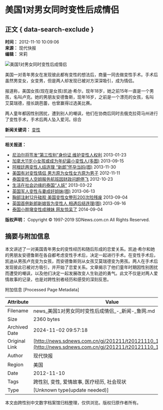 # 美国1对男女同时变性后成情侣

## 正文 { data-search-exclude }


**时间：** 2012-11-10 10:09:06  
**来源：** 现代快报  
**编辑：** 宋莉  

![美国1对男女同时变性后成情侣](http://pic.sdnews.com.cn/2012/NewsImg/2012/11/10/1042_U7107P1T1D25547902F21DT20121110051920.jpg)

美国一对青年男女在发现彼此都有变性的想法后，商量一同去做变性手术。手术后虽然男变女，女变男，但是两人却发现已被对方深深吸引，成为情侣。

报道称，美国女孩(现在是女孩)凯迪·希尔，现年18岁，她之前15年一直是一个男孩，名叫卢克。她的男朋友安德鲁斯，现年16岁，之前是一个漂亮的女孩，名叫艾莫瑞德，擅长跳芭蕾，也曾赢得过选美比赛。

两人童年都因性别困扰，遭到别人的嘲讽，他们在协商后同时去俄克拉荷马州进行了变性手术，手术后两人坠入爱河。综合

**新闻关键词：** [变性](https://www.sdnews.com.cn/tag/%E5%8F%98%E6%80%A7)

---

**相关报道：**
- [尼泊尔将签发“第三性别”身份证 维护变性人权利](https://news.sdnews.com.cn/gj/201301/t20130123_1075562.html) 2013-01-23
- [加拿大11岁小女孩或成为年纪最小变性人(多图)](https://news.sdnews.com.cn/gj/201309/t20130915_1356230.html) 2013-09-15
- [阿根廷两变性人结连理 “新郎”怀孕当妈(图)](https://news.sdnews.com.cn/gj/201311/t20131130_1441578.html) 2013-11-30
- [美国有对变性情侣 男方原为女性女方原为男子](https://news.sdnews.com.cn/gj/201211/t20121111_1001219.html) 2012-11-11
- [泰国变性人空姐服务航班因财政问题停飞](https://news.sdnews.com.cn/gj/201210/t20121023_1000922.html) 2012-10-23
- [生活在社会边缘的泰国“人妖”](https://news.sdnews.com.cn/gj/201303/t20130322_1154848.html) 2013-03-22
- [英国军人变性与妻成好姐妹(图)](https://news.sdnews.com.cn/gj/201306/t20130613_1244136.html) 2013-06-13
- [胸部注射12升硅胶 美国变性女整形200次险残废](https://news.sdnews.com.cn/gj/201309/t20130904_1343854.html) 2013-09-04
- [英国首例新郎新娘皆为变性人 相遇后结连理(图)](https://news.sdnews.com.cn/gj/201309/t20130916_1357664.html) 2013-09-16
- [泰国小胖墩变性成辣妹 网友惊呆了](https://news.sdnews.com.cn/gj/201409/t20140904_1720107.html) 2014-09-04

**版权声明：** Copyright © 1997-2019 SDNews.com.cn All Rights Reserved.

## 摘要与附加信息

<!-- tcd_abstract -->
本文讲述了一对美国青年男女的变性经历和随后形成的恋爱关系。凯迪·希尔和她的男朋友安德鲁斯在各自都考虑变性手术后，决定一起进行手术。在变性手术后，凯迪从男孩卢克变为女孩，而安德鲁斯则从女孩艾莫瑞德变为男孩。两人在手术后发现彼此已被对方吸引，并开始了恋爱关系。文章揭示了他们童年时期因性别困扰而遭受的嘲讽，以及他们决定一起发展改变人生轨迹的勇气。此文不仅是对两人爱情故事的记录，也是对跨性别者经历和感受的深刻反思。
<!-- tcd_abstract_end -->

附加信息 [Processed Page Metadata]

| Attribute       | Value                                  |
|-----------------|----------------------------------------|
| Filename        | news_美国1对男女同时变性后成情侣_-_新闻-_鲁网.md                             |
| Size            | 2360 bytes                           |
| Archived Date   | 2024-11-02 09:57:18                             |
| Original Link   | [http://news.sdnews.com.cn/gj/201211/t20121110_1001199.html](http://news.sdnews.com.cn/gj/201211/t20121110_1001199.html)                       |
| Author          | 现代快报                               |
| Region          | 美国                               |
| Date            | 2012-11-10                                 |
| Tags            | 跨性别, 变性, 爱情故事, 医疗经历, 社会现状                                 |
| Type            | [Unknown type(update needed)]                                 |
<!-- tcd_table_end -->

本文由跨性别中文数字档案馆归档整理，仅供浏览。版权归原作者所有。
